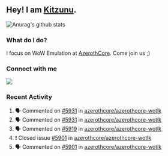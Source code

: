 ## Hey! I am [Kitzunu](https://Github.com/Kitzunu).

![Anurag's github stats](https://github-readme-stats.kitzunu.vercel.app/api?username=Kitzunu&show_icons=true)

### What do I do?

I focus on WoW Emulation at [AzerothCore](https://Github.com/AzerothCore). Come join us ;)

### Connect with me
[![](https://img.shields.io/badge/AzerothCore%20Discord-Connect%20with%20me!-green)](https://discord.com/invite/gkt4y2x)

### Recent Activity

<!--START_SECTION:activity-->
1. 🗣 Commented on [#5931](https://github.com/azerothcore/azerothcore-wotlk/issues/5931) in [azerothcore/azerothcore-wotlk](https://github.com/azerothcore/azerothcore-wotlk)
2. 🗣 Commented on [#5931](https://github.com/azerothcore/azerothcore-wotlk/issues/5931) in [azerothcore/azerothcore-wotlk](https://github.com/azerothcore/azerothcore-wotlk)
3. 🗣 Commented on [#5919](https://github.com/azerothcore/azerothcore-wotlk/issues/5919) in [azerothcore/azerothcore-wotlk](https://github.com/azerothcore/azerothcore-wotlk)
4. ❗️ Closed issue [#5901](https://github.com/azerothcore/azerothcore-wotlk/issues/5901) in [azerothcore/azerothcore-wotlk](https://github.com/azerothcore/azerothcore-wotlk)
5. 🗣 Commented on [#5901](https://github.com/azerothcore/azerothcore-wotlk/issues/5901) in [azerothcore/azerothcore-wotlk](https://github.com/azerothcore/azerothcore-wotlk)
<!--END_SECTION:activity-->
